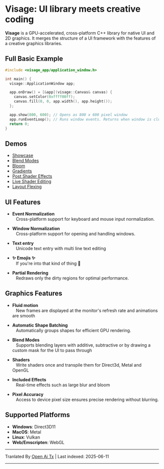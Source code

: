 # Visage: UI library meets creative coding

**Visage** is a GPU-accelerated, cross-platform C++ library for native UI and 2D graphics. It merges the structure of a UI framework with the features of a creative graphics libraries.

## Full Basic Example
```cpp
#include <visage_app/application_window.h>

int main() {
  visage::ApplicationWindow app;

  app.onDraw() = [&app](visage::Canvas& canvas) {
    canvas.setColor(0xffff00ff);
    canvas.fill(0, 0, app.width(), app.height());
  };

  app.show(800, 600); // Opens as 800 x 600 pixel window
  app.runEventLoop(); // Runs window events. Returns when window is closed.
  return 0;
}
```

## Demos
- [Showcase](https://visage.dev/examples/Showcase/)
- [Blend Modes](https://visage.dev/examples/BlendModes/)
- [Bloom](https://visage.dev/examples/Bloom/)
- [Gradients](https://visage.dev/examples/Gradients/)
- [Post Shader Effects](https://visage.dev/examples/PostEffects/)
- [Live Shader Editing](https://visage.dev/examples/LiveShaderEditing/)
- [Layout Flexing](https://visage.dev/examples/Layout/)

## UI Features

- **Event Normalization**  
&nbsp;&nbsp;&nbsp;Cross-platform support for keyboard and mouse input normalization.

- **Window Normalization**  
&nbsp;&nbsp;&nbsp;Cross-platform support for opening and handling windows.

- **Text entry**  
&nbsp;&nbsp;&nbsp;Unicode text entry with multi line text editing

- **✨ Emojis ✨**  
&nbsp;&nbsp;&nbsp;If you're into that kind of thing 🤷

- **Partial Rendering**  
&nbsp;&nbsp;&nbsp;Redraws only the dirty regions for optimal performance.

## Graphics Features

- **Fluid motion**  
&nbsp;&nbsp;&nbsp;New frames are displayed at the monitor's refresh rate and animations are smooth

- **Automatic Shape Batching**  
&nbsp;&nbsp;&nbsp;Automatically groups shapes for efficient GPU rendering.

- **Blend Modes**  
&nbsp;&nbsp;&nbsp;Supports blending layers with additive, subtractive or by drawing a custom mask for the UI to pass through

- **Shaders**  
&nbsp;&nbsp;&nbsp;Write shaders once and transpile them for Direct3d, Metal and OpenGL

- **Included Effects**  
&nbsp;&nbsp;&nbsp;Real-time effects such as large blur and bloom

- **Pixel Accuracy**  
&nbsp;&nbsp;&nbsp;Access to device pixel size ensures precise rendering without blurring.

## Supported Platforms
- **Windows**: Direct3D11
- **MacOS**: Metal  
- **Linux**: Vulkan
- **Web/Emscripten**: WebGL

---

Tranlated By [Open Ai Tx](https://github.com/OpenAiTx/OpenAiTx) | Last indexed: 2025-06-11

---